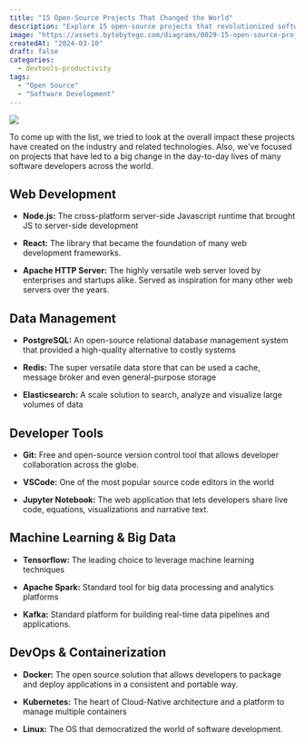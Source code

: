 ```yaml
---
title: "15 Open-Source Projects That Changed the World"
description: "Explore 15 open-source projects that revolutionized software development."
image: "https://assets.bytebytego.com/diagrams/0029-15-open-source-projects-that-changed-the-world.png"
createdAt: "2024-03-10"
draft: false
categories:
  - devtools-productivity
tags:
  - "Open Source"
  - "Software Development"
---
```


![](https://assets.bytebytego.com/diagrams/0029-15-open-source-projects-that-changed-the-world.png)

To come up with the list, we tried to look at the overall impact these projects have created on the industry and related technologies. Also, we’ve focused on projects that have led to a big change in the day-to-day lives of many software developers across the world.

## Web Development

*   **Node.js:** The cross-platform server-side Javascript runtime that brought JS to server-side development

*   **React:** The library that became the foundation of many web development frameworks.

*   **Apache HTTP Server:** The highly versatile web server loved by enterprises and startups alike. Served as inspiration for many other web servers over the years.

## Data Management

*   **PostgreSQL:** An open-source relational database management system that provided a high-quality alternative to costly systems

*   **Redis:** The super versatile data store that can be used a cache, message broker and even general-purpose storage

*   **Elasticsearch:** A scale solution to search, analyze and visualize large volumes of data

## Developer Tools

*   **Git:** Free and open-source version control tool that allows developer collaboration across the globe.

*   **VSCode:** One of the most popular source code editors in the world

*   **Jupyter Notebook:** The web application that lets developers share live code, equations, visualizations and narrative text.

## Machine Learning & Big Data

*   **Tensorflow:** The leading choice to leverage machine learning techniques

*   **Apache Spark:** Standard tool for big data processing and analytics platforms

*   **Kafka:** Standard platform for building real-time data pipelines and applications.

## DevOps & Containerization

*   **Docker:** The open source solution that allows developers to package and deploy applications in a consistent and portable way.

*   **Kubernetes:** The heart of Cloud-Native architecture and a platform to manage multiple containers

*   **Linux:** The OS that democratized the world of software development.
